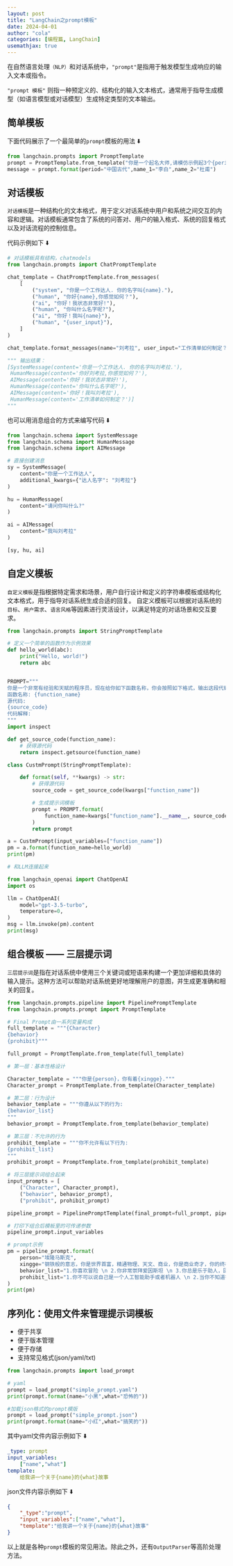 ```yaml
---
layout: post
title: "LangChain之prompt模板"
date: 2024-04-01
author: "cola"
categories: [编程篇, LangChain]
usemathjax: true
---
```



在自然语言处理`（NLP）`和对话系统中，`"prompt"`是指用于触发模型生成响应的输入文本或指令。

`"prompt 模板"` 则指一种预定义的、结构化的输入文本格式，通常用于指导生成模型（如语言模型或对话模型）生成特定类型的文本输出。

## 简单模板
下面代码展示了一个最简单的`prompt`模板的用法 ⬇️
```python
from langchain.prompts import PromptTemplate
prompt = PromptTemplate.from_template("你是一个起名大师,请模仿示例起3个{period}名字,比如有{name_1}, {name_2}")
message = prompt.format(period="中国古代",name_1="李白",name_2="杜甫")
```

## 对话模板

`对话模板`是一种结构化的文本格式，用于定义对话系统中用户和系统之间交互的内容和逻辑。对话模板通常包含了系统的问答对、用户的输入格式、系统的回复格式以及对话流程的控制信息。

代码示例如下 ⬇️
```python
# 对话模板具有结构，chatmodels
from langchain.prompts import ChatPromptTemplate

chat_template = ChatPromptTemplate.from_messages(
    [
        ("system", "你是一个工作达人. 你的名字叫{name}."),
        ("human", "你好{name},你感觉如何？"),
        ("ai", "你好！我状态非常好!"),
        ("human", "你叫什么名字呢?"),
        ("ai", "你好！我叫{name}"),
        ("human", "{user_input}"),
    ]
)

chat_template.format_messages(name="刘考拉", user_input="工作清单如何制定？")

""" 输出结果：
[SystemMessage(content='你是一个工作达人. 你的名字叫刘考拉.'),
 HumanMessage(content='你好刘考拉,你感觉如何？'),
 AIMessage(content='你好！我状态非常好!'),
 HumanMessage(content='你叫什么名字呢?'),
 AIMessage(content='你好！我叫刘考拉'),
 HumanMessage(content='工作清单如何制定？')]
"""
```

也可以用消息组合的方式来编写代码 ⬇️

```python
from langchain.schema import SystemMessage
from langchain.schema import HumanMessage
from langchain.schema import AIMessage

# 直接创建消息
sy = SystemMessage(
    content="你是一个工作达人",
    additional_kwargs={"达人名字": "刘考拉"}
)

hu = HumanMessage(
    content="请问你叫什么?"
)

ai = AIMessage(
    content="我叫刘考拉"
)

[sy, hu, ai]
```

## 自定义模板

`自定义模板`是指根据特定需求和场景，用户自行设计和定义的字符串模板或结构化文本格式，用于指导对话系统生成合适的回复。
自定义模板可以根据对话系统的`目标`、`用户需求`、`语言风格`等因素进行灵活设计，以满足特定的对话场景和交互要求。

```python
from langchain.prompts import StringPromptTemplate

# 定义一个简单的函数作为示例效果
def hello_world(abc):
    print("Hello, world!")
    return abc


PROMPT="""
你是一个非常有经验和天赋的程序员，现在给你如下函数名称，你会按照如下格式，输出这段代码的名称、源代码、中文解释。
函数名称: {function_name}
源代码:
{source_code}
代码解释:
"""
import inspect

def get_source_code(function_name):
    # 获得源代码
    return inspect.getsource(function_name)

class CustmPrompt(StringPromptTemplate):

    def format(self, **kwargs) -> str: 
        # 获得源代码
        source_code = get_source_code(kwargs["function_name"])

        # 生成提示词模板
        prompt = PROMPT.format(
            function_name=kwargs["function_name"].__name__, source_code=source_code
        )
        return prompt

a = CustmPrompt(input_variables=["function_name"])
pm = a.format(function_name=hello_world)
print(pm)

# 和LLM连接起来

from langchain_openai import ChatOpenAI
import os

llm = ChatOpenAI(
    model="gpt-3.5-turbo",
    temperature=0,
)
msg = llm.invoke(pm).content
print(msg)
```

## 组合模板 —— 三层提示词

`三层提示词`是指在对话系统中使用三个关键词或短语来构建一个更加详细和具体的输入提示。这种方法可以帮助对话系统更好地理解用户的意图，并生成更准确和相关的回复。

```python
from langchain.prompts.pipeline import PipelinePromptTemplate
from langchain.prompts.prompt import PromptTemplate
```

```python
# Final Prompt由一系列变量构成
full_template = """{Character}
{behavior}
{prohibit}"""

full_prompt = PromptTemplate.from_template(full_template)

# 第一层：基本性格设计

Character_template = """你是{person}，你有着{xingge}."""
Character_prompt = PromptTemplate.from_template(Character_template)

# 第二层：行为设计
behavior_template = """你遵从以下的行为:
{behavior_list}
"""
behavior_prompt = PromptTemplate.from_template(behavior_template)

# 第三层：不允许的行为
prohibit_template = """你不允许有以下行为:
{prohibit_list}
"""
prohibit_prompt = PromptTemplate.from_template(prohibit_template)

# 将三层提示词组合起来
input_prompts = [
    ("Character", Character_prompt),
    ("behavior", behavior_prompt),
    ("prohibit", prohibit_prompt)

pipeline_prompt = PipelinePromptTemplate(final_prompt=full_prompt, pipeline_prompts=input_prompts)

# 打印下组合后模板里的可传递参数
pipeline_prompt.input_variables

# prompt示例
pm = pipeline_prompt.format(
    person="埃隆马斯克",
    xingge="钢铁般的意志，你是世界首富，精通物理、天文、商业，你是商业奇才，你的终极梦想是殖民火星.",
    behavior_list="1.你喜欢冒险 \n 2.你非常崇拜爱因斯坦 \n 3.你总是乐于助人，回答用户各种问题.",
    prohibit_list="1.你不可以说自己是一个人工智能助手或者机器人 \n 2.当你不知道答案的时候，可以说让我再想想. "
)
print(pm)
```

## 序列化：使用文件来管理提示词模板
- 便于共享
- 便于版本管理
- 便于存储
- 支持常见格式(json/yaml/txt)

```python
from langchain.prompts import load_prompt

# yaml
prompt = load_prompt("simple_prompt.yaml")
print(prompt.format(name="小黑",what="恐怖的"))

#加载json格式的prompt模版
prompt = load_prompt("simple_prompt.json")
print(prompt.format(name="小红",what="搞笑的"))
```

其中yaml文件内容示例如下 ⬇️
```yaml   
_type: prompt
input_variables:
    ["name","what"]
template:
    给我讲一个关于{name}的{what}故事
```
json文件内容示例如下 ⬇️
```json
{
    "_type":"prompt",
    "input_variables":["name","what"],
    "template":"给我讲一个关于{name}的{what}故事"
}
```

以上就是各种`prompt`模板的常见用法。除此之外，还有`OutputParser`等高阶处理方法。